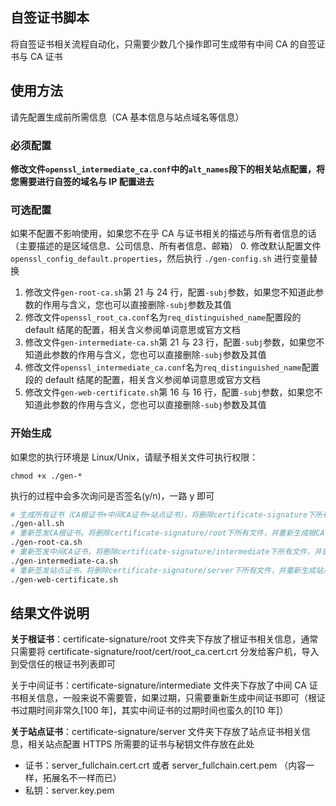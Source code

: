 ## 自签证书脚本

将自签证书相关流程自动化，只需要少数几个操作即可生成带有中间 CA 的自签证书与 CA 证书

## 使用方法

请先配置生成前所需信息（CA 基本信息与站点域名等信息）

### 必须配置

**修改文件`openssl_intermediate_ca.conf`中的`alt_names`段下的相关站点配置，将您需要进行自签的域名与 IP 配置进去**

### 可选配置

如果不配置不影响使用，如果您不在乎 CA 与证书相关的描述与所有者信息的话（主要描述的是区域信息、公司信息、所有者信息、邮箱）
0. 修改默认配置文件`openssl_config_default.properties`，然后执行 `./gen-config.sh` 进行变量替换
1. 修改文件`gen-root-ca.sh`第 21 与 24 行，配置`-subj`参数，如果您不知道此参数的作用与含义，您也可以直接删除`-subj`参数及其值
2. 修改文件`openssl_root_ca.conf`名为`req_distinguished_name`配置段的 default 结尾的配置，相关含义参阅单词意思或官方文档
3. 修改文件`gen-intermediate-ca.sh`第 21 与 23 行，配置`-subj`参数，如果您不知道此参数的作用与含义，您也可以直接删除`-subj`参数及其值
4. 修改文件`openssl_intermediate_ca.conf`名为`req_distinguished_name`配置段的 default 结尾的配置，相关含义参阅单词意思或官方文档
5. 修改文件`gen-web-certificate.sh`第 16 与 16 行，配置`-subj`参数，如果您不知道此参数的作用与含义，您也可以直接删除`-subj`参数及其值

### 开始生成

如果您的执行环境是 Linux/Unix，请赋予相关文件可执行权限：

```
chmod +x ./gen-*
```

执行的过程中会多次询问是否签名(y/n)，一路 y 即可

```bash
# 生成所有证书（CA根证书+中间CA证书+站点证书），将删除certificate-signature下所有文件，并重建所有证书信息
./gen-all.sh
# 重新签发CA根证书，将删除certificate-signature/root下所有文件，并重新生成根CA证书信息
./gen-root-ca.sh
# 重新签发中间CA证书，将删除certificate-signature/intermediate下所有文件，并重新生成中间CA证书信息
./gen-intermediate-ca.sh
# 重新签发站点证书，将删除certificate-signature/server下所有文件，并重新生成站点证书信息
./gen-web-certificate.sh
```

## 结果文件说明

**关于根证书**：certificate-signature/root 文件夹下存放了根证书相关信息，通常只需要将 certificate-signature/root/cert/root_ca.cert.crt 分发给客户机，导入到受信任的根证书列表即可

关于中间证书：certificate-signature/intermediate 文件夹下存放了中间 CA 证书相关信息，一般来说不需要管，如果过期，只需要重新生成中间证书即可（根证书过期时间非常久[100 年]，其实中间证书的过期时间也蛮久的[10 年]）

**关于站点证书**：certificate-signature/server 文件夹下存放了站点证书相关信息，相关站点配置 HTTPS 所需要的证书与秘钥文件存放在此处

- 证书：server_fullchain.cert.crt 或者 server_fullchain.cert.pem （内容一样，拓展名不一样而已）
- 私钥：server.key.pem

